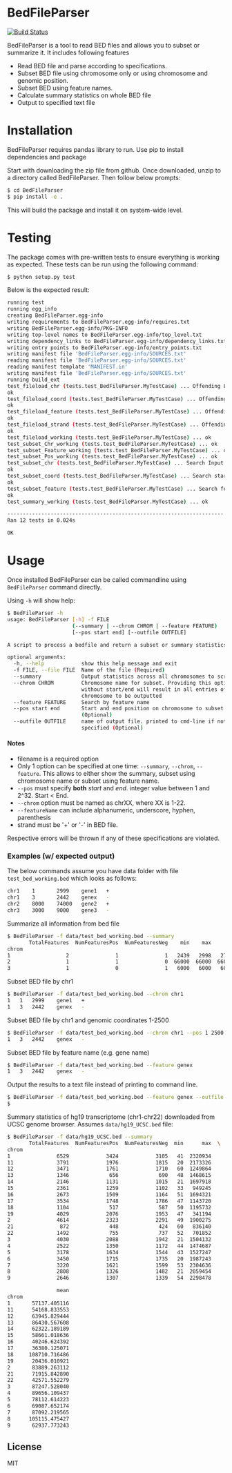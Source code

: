 # BedFileParser

[![Build Status](https://github.com/sagarc88/BedFileParser.git?branch=master)](https://github.com/sagarc88/BedFileParser.git)

BedFileParser is a tool to read BED files and allows you to subset or summarize it. It includes following features
  - Read BED file and parse according to specifications.
  - Subset BED file using chromosome only or using chromosome and genomic position.
  - Subset BED using feature names.
  - Calculate summary statistics on whole BED file
  - Output to specified text file

# Installation

BedFileParser requires pandas library to run. Use pip to install dependencies and package

Start with downloading the zip file from github. Once downloaded, unzip to a directory called BedFileParser. Then follow below prompts:
```sh
$ cd BedFileParser
$ pip install -e .
```
This will build the package and install it on system-wide level. 

# Testing

The package comes with pre-written tests to ensure everything is working as expected. These tests can be run using the following command:

```sh
$ python setup.py test
```
Below is the expected result:
```bash
running test
running egg_info
creating BedFileParser.egg-info
writing requirements to BedFileParser.egg-info/requires.txt
writing BedFileParser.egg-info/PKG-INFO
writing top-level names to BedFileParser.egg-info/top_level.txt
writing dependency_links to BedFileParser.egg-info/dependency_links.txt
writing entry points to BedFileParser.egg-info/entry_points.txt
writing manifest file 'BedFileParser.egg-info/SOURCES.txt'
reading manifest file 'BedFileParser.egg-info/SOURCES.txt'
reading manifest template 'MANIFEST.in'
writing manifest file 'BedFileParser.egg-info/SOURCES.txt'
running build_ext
test_fileload_chr (tests.test_BedFileParser.MyTestCase) ... Offending Line: 1	1	2999 gene1	+
ok
test_fileload_coord (tests.test_BedFileParser.MyTestCase) ... Offending Line: chr1	2999	1	gene1	+
ok
test_fileload_feature (tests.test_BedFileParser.MyTestCase) ... Offending Line: chr2	8000	74000	gene2!	+
ok
test_fileload_strand (tests.test_BedFileParser.MyTestCase) ... Offending Line: chr1	3	2442	genex	_
ok
test_fileload_working (tests.test_BedFileParser.MyTestCase) ... ok
test_subset_Chr_working (tests.test_BedFileParser.MyTestCase) ... ok
test_subset_Feature_working (tests.test_BedFileParser.MyTestCase) ... ok
test_subset_Pos_working (tests.test_BedFileParser.MyTestCase) ... ok
test_subset_chr (tests.test_BedFileParser.MyTestCase) ... Search Input: 1
ok
test_subset_coord (tests.test_BedFileParser.MyTestCase) ... Search start and end input: 3000 1
ok
test_subset_feature (tests.test_BedFileParser.MyTestCase) ... Search feature name input: genex!
ok
test_summary_working (tests.test_BedFileParser.MyTestCase) ... ok

----------------------------------------------------------------------
Ran 12 tests in 0.024s

OK

```

# Usage

Once installed BedFileParser can be called commandline using ```BedFileParser``` command directly.

Using ```-h``` will show help:
```sh
$ BedFileParser -h
usage: BedFileParser [-h] -f FILE
                     (--summary | --chrom CHROM | --feature FEATURE)
                     [--pos start end] [--outfile OUTFILE]

A script to process a bedfile and return a subset or summary statistics

optional arguments:
  -h, --help            show this help message and exit
  -f FILE, --file FILE  Name of the file (Required)
  --summary             Output statistics across all chromosomes to screen
  --chrom CHROM         Chromosome name for subset. Providing this option
                        without start/end will result in all entries of that
                        chromosome to be outputted
  --feature FEATURE     Search by feature name
  --pos start end       Start and end position on chromosome to subset
                        (Optional)
  --outfile OUTFILE     name of output file. printed to cmd-line if not
                        specified (Optional)

```
#### Notes
- filename is a required option
- Only 1 option can be specified at one time: `--summary`, `--chrom`, `--feature`.  This allows to either show the summary, subset using chromosome name or subset using feature name. 
- `--pos` must specify **both** *start* and *end*. integer value between 1 and 2^32. Start < End. 
- `--chrom` option must be named as chrXX, where XX is 1-22. 
- `--featureName` can include alphanumeric, underscore, hyphen, parenthesis
- strand must be '+' or '-' in BED file. 

Respective errors will be thrown if any of these specifications are violated. 

### Examples (w/ expected output)
The below commands assume you have data folder with file `test_bed_working.bed` which looks as follows:

```sh
chr1    1       2999    gene1   +
chr1    3       2442    genex   -
chr2    8000    74000   gene2   +
chr3    3000    9000    gene3   -
```

Summarize all information from bed file
```sh
$ BedFileParser -f data/test_bed_working.bed --summary
       TotalFeatures  NumFeaturesPos  NumFeaturesNeg    min    max     mean
chrom                                                                      
1                  2               1               1   2439   2998   2718.5
2                  1               1               0  66000  66000  66000.0
3                  1               0               1   6000   6000   6000.0
```

Subset BED file by chr1
```sh
$ BedFileParser -f data/test_bed_working.bed --chrom chr1
1	1	2999	gene1	+
1	3	2442	genex	-
```

Subset BED file by chr1 and genomic coordinates 1-2500
```sh
$ BedFileParser -f data/test_bed_working.bed --chrom chr1 --pos 1 2500
1	3	2442	genex	-
```

Subset BED file by feature name (e.g. gene name)
```sh
$ BedFileParser -f data/test_bed_working.bed --feature genex
1	3	2442	genex	-
```

Output the results to a text file instead of printing to command line. 
```sh
$ BedFileParser -f data/test_bed_working.bed --feature genex --outfile outfile.txt
$ 
```

Summary statistics of hg19 transcriptome (chr1-chr22) downloaded from UCSC genome browser. Assumes `data/hg19_UCSC.bed` file:

```sh
$ BedFileParser -f data/hg19_UCSC.bed --summary
       TotalFeatures  NumFeaturesPos  NumFeaturesNeg  min      max  \
chrom                                                                
1               6529            3424            3105   41  2320934   
11              3791            1976            1815   20  2173326   
12              3471            1761            1710   60  1249864   
13              1346             656             690   48  1468615   
14              2146            1131            1015   21  1697918   
15              2361            1259            1102   33   949245   
16              2673            1509            1164   51  1694321   
17              3534            1748            1786   47  1143720   
18              1104             517             587   50  1195732   
19              4029            2076            1953   47   341194   
2               4614            2323            2291   49  1900275   
21               872             448             424   60   836140   
22              1492             755             737   52   701852   
3               4030            2088            1942   21  1504132   
4               2522            1350            1172   44  1474687   
5               3178            1634            1544   43  1527247   
6               3450            1715            1735   20  1987243   
7               3220            1621            1599   53  2304636   
8               2808            1326            1482   21  2059454   
9               2646            1307            1339   54  2298478   

                mean  
chrom                 
1       57137.405116  
11      54168.833553  
12      63945.829444  
13      86430.567608  
14      62322.189189  
15      58661.018636  
16      40246.624392  
17      36380.125071  
18     108710.716486  
19      20436.010921  
2       83889.263112  
21      71915.842890  
22      42571.552279  
3       87247.528040  
4       89656.109437  
5       78112.614223  
6       69087.652174  
7       87092.219565  
8      105115.475427  
9       62937.773243  

```
License
----
MIT
